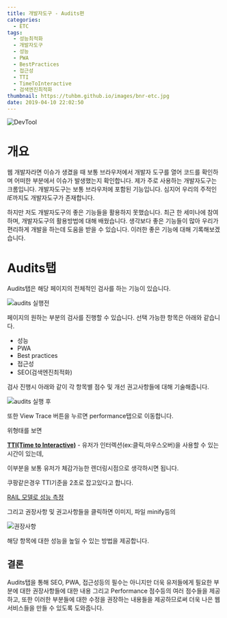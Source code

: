 ```yaml
---
title: 개발자도구 - Audits편
categories:
  - ETC
tags:
  - 성능최적화
  - 개발자도구
  - 성능
  - PWA
  - BestPractices
  - 접근성
  - TTI
  - TimeToInteractive
  - 검색엔진최적화
thumbnail: https://tuhbm.github.io/images/bnr-etc.jpg
date: 2019-04-10 22:02:50
---
```

![DevTool](https://tuhbm.github.io/images/devTools/develop_tools.jpg)

# 개요
웹 개발자라면 이슈가 생겼을 때 보통 브라우저에서 개발자 도구를 열어 코드를 확인하며 어떠한 부분에서 이슈가 발생했는지 확인합니다. 제가 주로 사용하는 개발자도구는 크롬입니다. 개발자도구는 보통 브라우저에 포함된 기능입니다. 심지어 우리의 주적인 *IE*까지도 개발자도구가 존재합니다.

하지만 저도 개발자도구의 좋은 기능들을 활용하지 못했습니다. 최근 한 세미나에 참여하며, 개발자도구의 활용방법에 대해 배웠습니다. 생각보다 좋은 기능들이 많아 우리가 편리하게 개발을 하는데 도움을 받을 수 있습니다. 이러한 좋은 기능에 대해 기록해보겠습니다.

# Audits탭
Audits탭은 해당 페이지의 전체적인 검사를 하는 기능이 있습니다.

![audits 실행전](https://tuhbm.github.io/images/devTools/audits1.png)
<!-- more -->
페이지의 원하는 부분의 검사를 진행할 수 있습니다. 선택 가능한 항목은 아래와 같습니다.

- 성능
- PWA
- Best practices
- 접근성
- SEO(검색엔진최적화)

검사 진행시 아래와 같이 각 항목별 점수 및 개선 권고사항들에 대해 기술해줍니다.

![audits 실행 후](https://tuhbm.github.io/images/devTools/audits2.png)

또한 View Trace 버튼을 누르면 performance탭으로 이동합니다.

위형태를 보면

**[TTI(Time to Interactive)](https://developers.google.com/web/tools/lighthouse/audits/time-to-interactive?hl=ko)** - 유저가 인터렉션(ex:클릭,마우스오버)을 사용할 수 있는 시간이 있는데,

이부분을 보통 유저가 체감가능한 렌더링시점으로 생각하시면 됩니다.

쿠팡같은경우 TTI기준을 2초로 잡고있다고 합니다.

[RAIL 모델로 성능 측정](https://developers.google.com/web/fundamentals/performance/rail?hl=ko)



그리고 권장사항 및 권고사항들을 클릭하면 이미지, 파일 minify등의

![권장사항](https://tuhbm.github.io/images/devTools/audits3.png)

해당 항목에 대한 성능을 높일 수 있는 방법을 제공합니다.

## 결론
Audits탭을 통해 SEO, PWA, 접근성등의 필수는 아니지만 더욱 유저들에게 필요한 부분에 대한 권장사항들에 대한 내용
그리고 Performance 점수등의 여러 점수들을 제공하고, 또한 이러한 부분들에 대한 수정을 권장하는 내용들을 제공하므로써 더욱 나은 웹서비스들을 만들 수 있도록 도와줍니다.